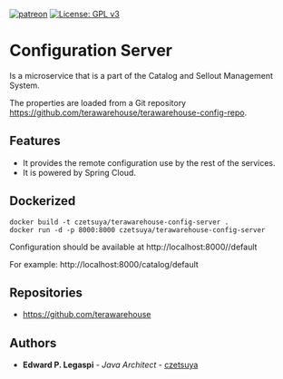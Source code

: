 [![patreon](https://c5.patreon.com/external/logo/become_a_patron_button.png)](https://www.patreon.com/bePatron?u=12280211)
[![License: GPL v3](https://img.shields.io/badge/License-GPLv3-blue.svg)](https://www.gnu.org/licenses/gpl-3.0)

# Configuration Server

Is a microservice that is a part of the Catalog and Sellout Management System.

The properties are loaded from a Git repository https://github.com/terawarehouse/terawarehouse-config-repo.

## Features

 - It provides the remote configuration use by the rest of the services.
 - It is powered by Spring Cloud.
 
## Dockerized

```
docker build -t czetsuya/terawarehouse-config-server .
docker run -d -p 8000:8000 czetsuya/terawarehouse-config-server
```

Configuration should be available at http://localhost:8000/<propertyFile>/default

For example: http://localhost:8000/catalog/default
 
## Repositories

 - https://github.com/terawarehouse
 
## Authors

 * **Edward P. Legaspi** - *Java Architect* - [czetsuya](https://github.com/czetsuya)
